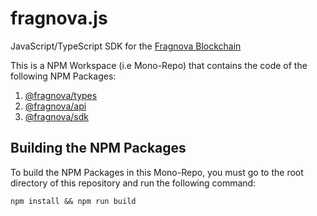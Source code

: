 # fragnova.js

JavaScript/TypeScript SDK for the [Fragnova Blockchain](https://github.com/fragcolor-xyz/fragnova) 

This is a NPM Workspace (i.e Mono-Repo) that contains the code of the following NPM Packages:
1. [@fragnova/types](https://www.npmjs.com/package/@fragnova/types)
2. [@fragnova/api](https://www.npmjs.com/package/@fragnova/api)
3. [@fragnova/sdk](https://www.npmjs.com/package/@fragnova/sdk)


## Building the NPM Packages

To build the NPM Packages in this Mono-Repo, you must go to the root directory of this repository and run the following command:
```shell
npm install && npm run build
```

